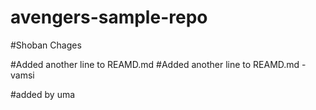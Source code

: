 # avengers-sample-repo
#Shoban Chages

#Added another line to REAMD.md
#Added another line to REAMD.md - vamsi

#added by uma



